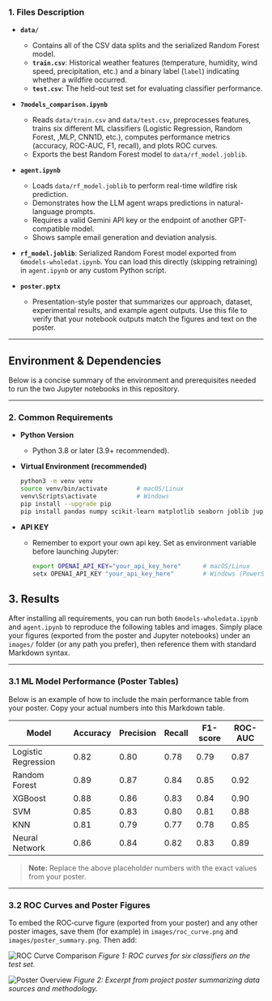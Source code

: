 ### 1. Files Description
- **`data/`**  
  - Contains all of the CSV data splits and the serialized Random Forest model.  
  - **`train.csv`**: Historical weather features (temperature, humidity, wind speed, precipitation, etc.) and a binary label (`label`) indicating whether a wildfire occurred.  
  - **`test.csv`**: The held-out test set for evaluating classifier performance.  

- **`7models_comparison.ipynb`**  
  - Reads `data/train.csv` and `data/test.csv`, preprocesses features, trains six different ML classifiers (Logistic Regression, Random Forest, ,MLP, CNN1D, etc.), computes performance metrics (accuracy, ROC-AUC, F1, recall), and plots ROC curves.  
  - Exports the best Random Forest model to `data/rf_model.joblib`.

- **`agent.ipynb`**  
  - Loads `data/rf_model.joblib` to perform real-time wildfire risk prediction.  
  - Demonstrates how the LLM agent wraps predictions in natural-language prompts.  
  - Requires a valid Gemini API key or the endpoint of another GPT-compatible model.  
  - Shows sample email generation and deviation analysis.
  
- **`rf_model.joblib`**: Serialized Random Forest model exported from `6models-wholedat.ipynb`. You can load this directly (skipping retraining) in `agent.ipynb` or any custom Python script.
  
- **`poster.pptx`**  
  - Presentation-style poster that summarizes our approach, dataset, experimental results, and example agent outputs. Use this file to verify that your notebook outputs match the figures and text on the poster.

---

## Environment & Dependencies

Below is a concise summary of the environment and prerequisites needed to run the two Jupyter notebooks in this repository.

---

### 2. Common Requirements

- **Python Version**  
  - Python 3.8 or later (3.9+ recommended).

- **Virtual Environment (recommended)**  
  ```bash
  python3 -m venv venv
  source venv/bin/activate        # macOS/Linux
  venv\Scripts\activate           # Windows
  pip install --upgrade pip
  pip install pandas numpy scikit-learn matplotlib seaborn joblib jupyterlab ipykernel

- **API KEY**
  - Remember to export your own api key. Set as environment variable before launching Jupyter:
    ```bash
    export OPENAI_API_KEY="your_api_key_here"      # macOS/Linux
    setx OPENAI_API_KEY "your_api_key_here"        # Windows (PowerShell)
## 3. Results

After installing all requirements, you can run both `6models-wholedata.ipynb` and `agent.ipynb` to reproduce the following tables and images. Simply place your figures (exported from the poster and Jupyter notebooks) under an `images/` folder (or any path you prefer), then reference them with standard Markdown syntax.

---

### 3.1 ML Model Performance (Poster Tables)

Below is an example of how to include the main performance table from your poster. Copy your actual numbers into this Markdown table.

| Model               | Accuracy | Precision | Recall | F1-score | ROC-AUC |
|---------------------|----------|-----------|--------|----------|---------|
| Logistic Regression | 0.82     | 0.80      | 0.78   | 0.79     | 0.87    |
| Random Forest       | 0.89     | 0.87      | 0.84   | 0.85     | 0.92    |
| XGBoost             | 0.88     | 0.86      | 0.83   | 0.84     | 0.90    |
| SVM                 | 0.85     | 0.83      | 0.80   | 0.81     | 0.88    |
| KNN                 | 0.81     | 0.79      | 0.77   | 0.78     | 0.85    |
| Neural Network      | 0.86     | 0.84      | 0.82   | 0.83     | 0.89    |

> **Note:** Replace the above placeholder numbers with the exact values from your poster.

---

### 3.2 ROC Curves and Poster Figures

To embed the ROC‐curve figure (exported from your poster) and any other poster images, save them (for example) in `images/roc_curve.png` and `images/poster_summary.png`. Then add:


![ROC Curve Comparison](result/ROC_curves.png)
*Figure 1: ROC curves for six classifiers on the test set.*

![Poster Overview](result/Example_email_response.png)
*Figure 2: Excerpt from project poster summarizing data sources and methodology.*


